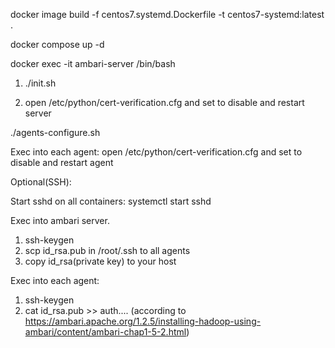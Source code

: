 docker image build -f centos7.systemd.Dockerfile -t centos7-systemd:latest .

docker compose up -d

docker exec -it ambari-server /bin/bash

1. 	./init.sh
	
2. 	open /etc/python/cert-verification.cfg and set to disable and restart server

./agents-configure.sh

Exec into each agent: open /etc/python/cert-verification.cfg and set to disable and restart agent

Optional(SSH):

Start sshd on all containers: systemctl start sshd

Exec into ambari server.
1.	ssh-keygen
2.	scp id_rsa.pub in /root/.ssh to all agents
3.	copy id_rsa(private key) to your host

Exec into each agent:
1.	ssh-keygen
2.	cat id_rsa.pub >> auth.... (according to https://ambari.apache.org/1.2.5/installing-hadoop-using-ambari/content/ambari-chap1-5-2.html)
	